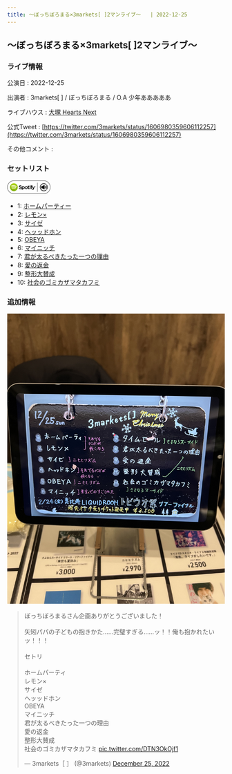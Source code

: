 ```yaml
---
title: 〜ぼっちぼろまる×3markets[ ]2マンライブ〜	 | 2022-12-25
---
```

## 〜ぼっちぼろまる×3markets[ ]2マンライブ〜	

### ライブ情報

公演日
:    2022-12-25

出演者
:    3markets[ ] / ぼっちぼろまる / O.A 少年あああああ

ライブハウス
:    [大塚 Hearts Next](livehouse048.html)

公式Tweet
:    [https://twitter.com/3markets/status/1606980359606112257](https://twitter.com/3markets/status/1606980359606112257)

その他コメント
:    

### セットリスト


[![play with spotify](images/spotify-icon.png)](https://open.spotify.com/playlist/4aaYdpJnjoLjiAr8iVKEU5)



*  1: [ホームパーティー](song011.html)
*  2: [レモン×](song003.html)
*  3: [サイゼ](song004.html)
*  4: [ヘッッドホン](song030.html)
*  5: [OBEYA](song021.html)
*  6: [マイニッチ](song046.html)
*  7: [君が太るべきたった一つの理由](song034.html)
*  8: [愛の返金](song012.html)
*  9: [整形大賛成](song005.html)
*  10: [社会のゴミカザマタカフミ](song002.html)


### 追加情報


[![セトリ画像](images/044.jpg)](images/044.jpg)


<blockquote class="twitter-tweet"><p lang="ja" dir="ltr">ぼっちぼろまるさん企画ありがとうございました！<br><br>矢矧パパの子どもの抱きかた……完璧すぎる……ッ！！俺も抱かれたいッ！！！<br><br>セトリ<br><br>ホームパーティ<br>レモン×<br>サイゼ<br>ヘッッドホン<br>OBEYA<br>マイニッチ<br>君が太るべきたった一つの理由<br>愛の返金<br>整形大賛成<br>社会のゴミカザマタカフミ <a href="https://t.co/DTN3OkOjf1">pic.twitter.com/DTN3OkOjf1</a></p>&mdash; 3markets［ ］ (@3markets) <a href="https://twitter.com/3markets/status/1606980359606112257?ref_src=twsrc%5Etfw">December 25, 2022</a></blockquote>
<script async src="https://platform.twitter.com/widgets.js" charset="utf-8"></script>


